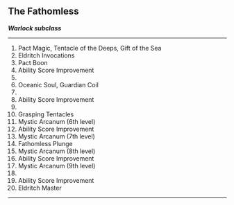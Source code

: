 ﻿## The Fathomless

***Warlock subclass***

___
1. Pact Magic, Tentacle of the Deeps, Gift of the Sea
2. Eldritch Invocations
3. Pact Boon
4. Ability Score Improvement
5.  
6. Oceanic Soul, Guardian Coil
7.  
8. Ability Score Improvement
9.  
10. Grasping Tentacles
11. Mystic Arcanum (6th level)
12. Ability Score Improvement
13. Mystic Arcanum (7th level)
14. Fathomless Plunge
15. Mystic Arcanum (8th level)
16. Ability Score Improvement
17. Mystic Arcanum (9th level)
18.  
19. Ability Score Improvement
20. Eldritch Master

---
